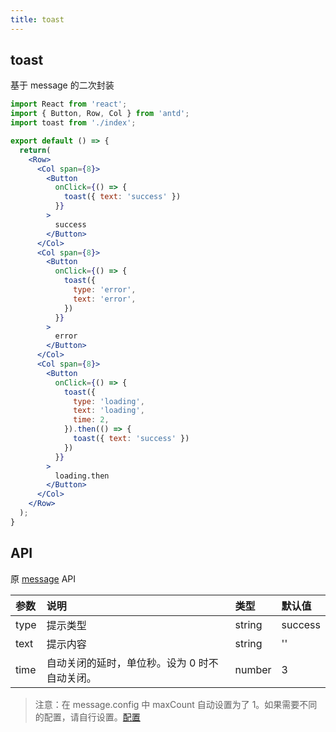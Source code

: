 ```yaml
---
title: toast
---
```


## toast

基于 message 的二次封装

```jsx
import React from 'react';
import { Button, Row, Col } from 'antd';
import toast from './index';

export default () => {
  return(
    <Row>
      <Col span={8}>
        <Button
          onClick={() => {
            toast({ text: 'success' })
          }}
        >
          success
        </Button>
      </Col>
      <Col span={8}>
        <Button
          onClick={() => {
            toast({
              type: 'error',
              text: 'error',
            })
          }}
        >
          error
        </Button>
      </Col>
      <Col span={8}>
        <Button
          onClick={() => {
            toast({
              type: 'loading',
              text: 'loading',
              time: 2,
            }).then(() => {
              toast({ text: 'success' })
            })
          }}
        >
          loading.then
        </Button>
      </Col>
    </Row>
  );
}
```

## API

原 [message](https://ant-design.gitee.io/components/message-cn/) API

|参数|说明|类型|默认值|
|:--|:--|:--|:--|
|type|提示类型|string|success|
|text|提示内容|string|''|
|time|自动关闭的延时，单位秒。设为 0 时不自动关闭。|number|3|

> 注意：在 message.config 中 maxCount 自动设置为了 1。如果需要不同的配置，请自行设置。[配置](https://ant-design.gitee.io/components/message-cn/#message.config)
